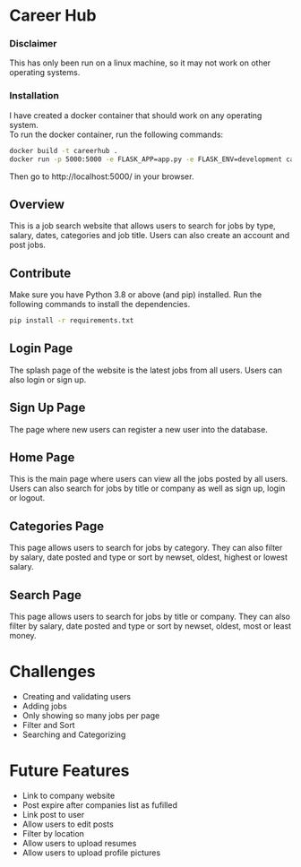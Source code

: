 # Career Hub

### Disclaimer
This has only been run on a linux machine, so it may not work on other operating systems.

### Installation
I have created a docker container that should work on any operating system.\
To run the docker container, run the following commands:
```bash
docker build -t careerhub .
docker run -p 5000:5000 -e FLASK_APP=app.py -e FLASK_ENV=development careerhub
```
Then go to http://localhost:5000/ in your browser.

## Overview

This is a job search website that allows users to search for jobs by type, salary, dates, categories and job title. Users can also create an account and post jobs.

## Contribute

Make sure you have Python 3.8 or above (and pip) installed.
Run the following commands to install the dependencies.

```bash
pip install -r requirements.txt
```

## Login Page

The splash page of the website is the latest jobs from all users. Users can also login or sign up.

## Sign Up Page

The page where new users can register a new user into the database.

## Home Page

This is the main page where users can view all the jobs posted by all users. Users can also search for jobs by title or company as well as sign up, login or logout.

## Categories Page

This page allows users to search for jobs by category. They can also filter by salary, date posted and type or sort by newset, oldest, highest or lowest salary.

## Search Page

This page allows users to search for jobs by title or company. They can also filter by salary, date posted and type or sort by newset, oldest, most or least money.

# Challenges

-   Creating and validating users
-   Adding jobs
-   Only showing so many jobs per page
-   Filter and Sort
-   Searching and Categorizing

# Future Features

-   Link to company website
-   Post expire after companies list as fufilled
-   Link post to user
-   Allow users to edit posts
-   Filter by location
-   Allow users to upload resumes
-   Allow users to upload profile pictures
